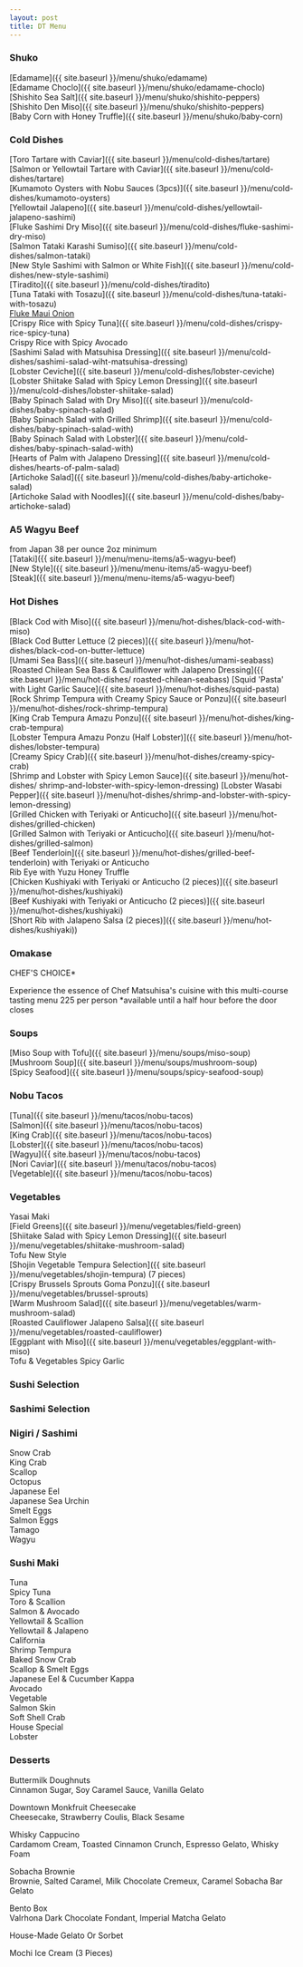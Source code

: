 ```yaml
---
layout: post
title: DT Menu
---
```


### Shuko

[Edamame]({{ site.baseurl }}/menu/shuko/edamame)  
[Edamame Choclo]({{ site.baseurl }}/menu/shuko/edamame-choclo)  
[Shishito Sea Salt]({{ site.baseurl }}/menu/shuko/shishito-peppers)   
[Shishito Den Miso]({{ site.baseurl }}/menu/shuko/shishito-peppers)  
[Baby Corn with Honey Truffle]({{ site.baseurl }}/menu/shuko/baby-corn)  

### Cold Dishes

[Toro Tartare with Caviar]({{ site.baseurl }}/menu/cold-dishes/tartare)  
[Salmon or Yellowtail Tartare with Caviar]({{ site.baseurl }}/menu/cold-dishes/tartare)   
[Kumamoto Oysters with Nobu Sauces (3pcs)]({{ site.baseurl }}/menu/cold-dishes/kumamoto-oysters)   
[Yellowtail Jalapeno]({{ site.baseurl }}/menu/cold-dishes/yellowtail-jalapeno-sashimi)  
[Fluke Sashimi Dry Miso]({{ site.baseurl }}/menu/cold-dishes/fluke-sashimi-dry-miso)  
[Salmon Tataki Karashi Sumiso]({{ site.baseurl }}/menu/cold-dishes/salmon-tataki)  
[New Style Sashimi with Salmon or White Fish]({{ site.baseurl }}/menu/cold-dishes/new-style-sashimi)    
[Tiradito]({{ site.baseurl }}/menu/cold-dishes/tiradito)    
[Tuna Tataki with Tosazu]({{ site.baseurl }}/menu/cold-dishes/tuna-tataki-with-tosazu)  
[Fluke Maui Onion](#cold-dishes)  
[Crispy Rice with Spicy Tuna]({{ site.baseurl }}/menu/cold-dishes/crispy-rice-spicy-tuna)   
Crispy Rice with Spicy Avocado  
[Sashimi Salad with Matsuhisa Dressing]({{ site.baseurl }}/menu/cold-dishes/sashimi-salad-wiht-matsuhisa-dressing)  
[Lobster Ceviche]({{ site.baseurl }}/menu/cold-dishes/lobster-ceviche)   
[Lobster Shiitake Salad with Spicy Lemon Dressing]({{ site.baseurl }}/menu/cold-dishes/lobster-shiitake-salad)  
[Baby Spinach Salad with Dry Miso]({{ site.baseurl }}/menu/cold-dishes/baby-spinach-salad)  
[Baby Spinach Salad with Grilled Shrimp]({{ site.baseurl }}/menu/cold-dishes/baby-spinach-salad-with)   
[Baby Spinach Salad with Lobster]({{ site.baseurl }}/menu/cold-dishes/baby-spinach-salad-with)   
[Hearts of Palm with Jalapeno Dressing]({{ site.baseurl }}/menu/cold-dishes/hearts-of-palm-salad)  
[Artichoke Salad]({{ site.baseurl }}/menu/cold-dishes/baby-artichoke-salad)  
[Artichoke Salad with Noodles]({{ site.baseurl }}/menu/cold-dishes/baby-artichoke-salad)  

### A5 Wagyu Beef 

from Japan 38 per ounce 2oz minimum  
[Tataki]({{ site.baseurl }}/menu/menu-items/a5-wagyu-beef)  
[New Style]({{ site.baseurl }}/menu/menu-items/a5-wagyu-beef)  
[Steak]({{ site.baseurl }}/menu/menu-items/a5-wagyu-beef)  

### Hot Dishes

[Black Cod with Miso]({{ site.baseurl }}/menu/hot-dishes/black-cod-with-miso)  
[Black Cod Butter Lettuce (2 pieces)]({{ site.baseurl }}/menu/hot-dishes/black-cod-on-butter-lettuce)  
[Umami Sea Bass]({{ site.baseurl }}/menu/hot-dishes/umami-seabass)  
[Roasted Chilean Sea Bass & Cauliflower with Jalapeno Dressing]({{ site.baseurl }}/menu/hot-dishes/  roasted-chilean-seabass)
[Squid 'Pasta' with Light Garlic Sauce]({{ site.baseurl }}/menu/hot-dishes/squid-pasta)  
[Rock Shrimp Tempura with Creamy Spicy Sauce or Ponzu]({{ site.baseurl }}/menu/hot-dishes/rock-shrimp-tempura)  
[King Crab Tempura Amazu Ponzu]({{ site.baseurl }}/menu/hot-dishes/king-crab-tempura)  
[Lobster Tempura Amazu Ponzu (Half Lobster)]({{ site.baseurl }}/menu/hot-dishes/lobster-tempura)  
[Creamy Spicy Crab]({{ site.baseurl }}/menu/hot-dishes/creamy-spicy-crab)  
[Shrimp and Lobster with Spicy Lemon Sauce]({{ site.baseurl }}/menu/hot-dishes/  shrimp-and-lobster-with-spicy-lemon-dressing)
[Lobster Wasabi Pepper]({{ site.baseurl }}/menu/hot-dishes/shrimp-and-lobster-with-spicy-lemon-dressing)  
[Grilled Chicken with Teriyaki or Anticucho]({{ site.baseurl }}/menu/hot-dishes/grilled-chicken)  
[Grilled Salmon with Teriyaki or Anticucho]({{ site.baseurl }}/menu/hot-dishes/grilled-salmon)  
[Beef Tenderloin]({{ site.baseurl }}/menu/hot-dishes/grilled-beef-tenderloin) with Teriyaki or Anticucho  
Rib Eye with Yuzu Honey Truffle  
[Chicken Kushiyaki with Teriyaki or Anticucho (2 pieces)]({{ site.baseurl }}/menu/hot-dishes/kushiyaki)  
[Beef Kushiyaki with Teriyaki or Anticucho (2 pieces)]({{ site.baseurl }}/menu/hot-dishes/kushiyaki)  
[Short Rib with Jalapeno Salsa (2 pieces)]({{ site.baseurl }}/menu/hot-dishes/kushiyaki))  

### Omakase

CHEF'S CHOICE*   

Experience the essence of Chef Matsuhisa's cuisine with this multi-course tasting menu 225 per person
*available until a half hour before the door closes

### Soups

[Miso Soup with Tofu]({{ site.baseurl }}/menu/soups/miso-soup)   
[Mushroom Soup]({{ site.baseurl }}/menu/soups/mushroom-soup)   
[Spicy Seafood]({{ site.baseurl }}/menu/soups/spicy-seafood-soup)  

### Nobu Tacos

[Tuna]({{ site.baseurl }}/menu/tacos/nobu-tacos)  
[Salmon]({{ site.baseurl }}/menu/tacos/nobu-tacos)  
[King Crab]({{ site.baseurl }}/menu/tacos/nobu-tacos)  
[Lobster]({{ site.baseurl }}/menu/tacos/nobu-tacos)  
[Wagyu]({{ site.baseurl }}/menu/tacos/nobu-tacos)  
[Nori Caviar]({{ site.baseurl }}/menu/tacos/nobu-tacos)  
[Vegetable]({{ site.baseurl }}/menu/tacos/nobu-tacos)  

### Vegetables

Yasai Maki  
[Field Greens]({{ site.baseurl }}/menu/vegetables/field-green)  
[Shiitake Salad with Spicy Lemon Dressing]({{ site.baseurl }}/menu/vegetables/shiitake-mushroom-salad)  
Tofu New Style  
[Shojin Vegetable Tempura Selection]({{ site.baseurl }}/menu/vegetables/shojin-tempura) (7 pieces)  
[Crispy Brussels Sprouts Goma Ponzu]({{ site.baseurl }}/menu/vegetables/brussel-sprouts)  
[Warm Mushroom Salad]({{ site.baseurl }}/menu/vegetables/warm-mushroom-salad)  
[Roasted Cauliflower Jalapeno Salsa]({{ site.baseurl }}/menu/vegetables/roasted-cauliflower)  
[Eggplant with Miso]({{ site.baseurl }}/menu/vegetables/eggplant-with-miso)  
Tofu & Vegetables Spicy Garlic  

### Sushi Selection 

### Sashimi Selection

### Nigiri / Sashimi

Snow Crab  
King Crab  
Scallop  
Octopus  
Japanese Eel   
Japanese Sea Urchin   
Smelt Eggs  
Salmon Eggs   
Tamago   
Wagyu  

### Sushi Maki

Tuna   
Spicy Tuna  
Toro & Scallion  
Salmon & Avocado   
Yellowtail & Scallion   
Yellowtail & Jalapeno   
California  
Shrimp Tempura  
Baked Snow Crab  
Scallop & Smelt Eggs   
Japanese Eel & Cucumber Kappa  
Avocado  
Vegetable  
Salmon Skin  
Soft Shell Crab  
House Special  
Lobster  

### Desserts

Buttermilk Doughnuts  
Cinnamon Sugar, Soy Caramel Sauce, Vanilla Gelato  

Downtown Monkfruit Cheesecake  
Cheesecake, Strawberry Coulis, Black Sesame  

Whisky Cappucino  
Cardamom Cream, Toasted Cinnamon Crunch, Espresso Gelato, Whisky Foam  

Sobacha Brownie  
Brownie, Salted Caramel, Milk Chocolate Cremeux, Caramel Sobacha Bar Gelato  

Bento Box  
Valrhona Dark Chocolate Fondant, Imperial Matcha Gelato  

House-Made Gelato Or Sorbet   

Mochi Ice Cream (3 Pieces)  



